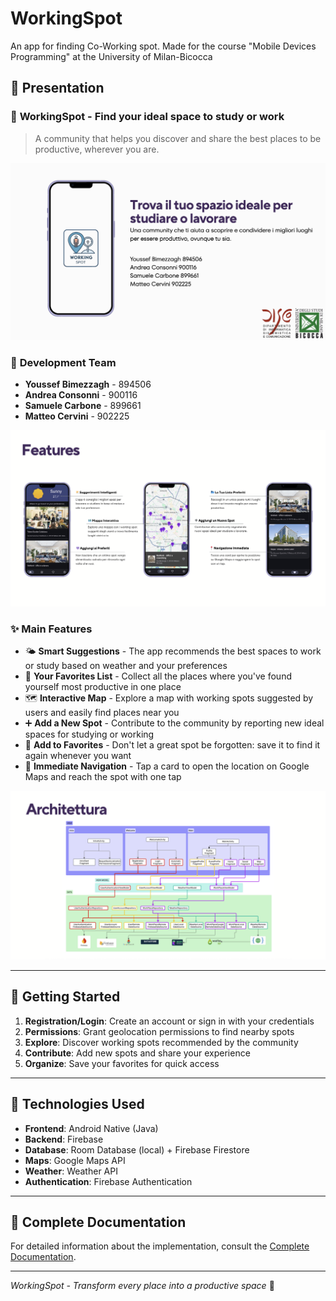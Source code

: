 # WorkingSpot
An app for finding Co-Working spot. Made for the course "Mobile Devices Programming" at the University of Milan-Bicocca

## 📖 Presentation

### 🎯 **WorkingSpot - Find your ideal space to study or work**

> A community that helps you discover and share the best places to be productive, wherever you are.

![WorkingSpot Presentation - Slide 1](Documentazione/image1.png)

### 👥 **Development Team**

- **Youssef Bimezzagh** - 894506
- **Andrea Consonni** - 900116  
- **Samuele Carbone** - 899661
- **Matteo Cervini** - 902225

![WorkingSpot Presentation - Slide 2](Documentazione/image2.png)

### ✨ **Main Features**

- 🌤️ **Smart Suggestions** - The app recommends the best spaces to work or study based on weather and your preferences
- 📂 **Your Favorites List** - Collect all the places where you've found yourself most productive in one place
- 🗺️ **Interactive Map** - Explore a map with working spots suggested by users and easily find places near you
- ➕ **Add a New Spot** - Contribute to the community by reporting new ideal spaces for studying or working
- 💜 **Add to Favorites** - Don't let a great spot be forgotten: save it to find it again whenever you want
- 📍 **Immediate Navigation** - Tap a card to open the location on Google Maps and reach the spot with one tap

![WorkingSpot Presentation - Slide 3](Documentazione/image3.png)

---

## 🚀 **Getting Started**

1. **Registration/Login**: Create an account or sign in with your credentials
2. **Permissions**: Grant geolocation permissions to find nearby spots
3. **Explore**: Discover working spots recommended by the community
4. **Contribute**: Add new spots and share your experience
5. **Organize**: Save your favorites for quick access

---

## 🔧 **Technologies Used**

- **Frontend**: Android Native (Java)
- **Backend**: Firebase
- **Database**: Room Database (local) + Firebase Firestore
- **Maps**: Google Maps API
- **Weather**: Weather API
- **Authentication**: Firebase Authentication

---

## 📄 **Complete Documentation**

For detailed information about the implementation, consult the [Complete Documentation](Documentazione/Documentazione.pdf).

---

*WorkingSpot - Transform every place into a productive space* 🚀


